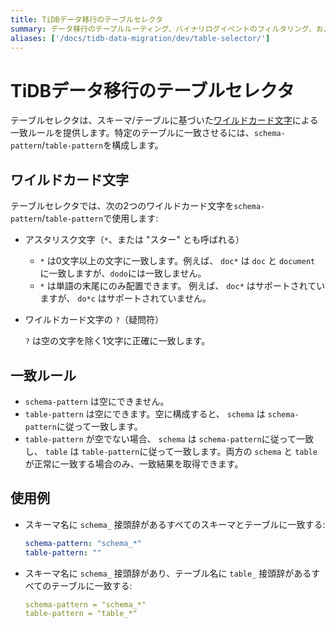 ```yaml
---
title: TiDBデータ移行のテーブルセレクタ
summary: データ移行のテーブルルーティング、バイナリログイベントのフィルタリング、およびカラムマッピングルールで使用されるテーブルセレクタについて学びます。
aliases: ['/docs/tidb-data-migration/dev/table-selector/']
---
```


# TiDBデータ移行のテーブルセレクタ

テーブルセレクタは、スキーマ/テーブルに基づいた[ワイルドカード文字](https://ja.wikipedia.org/wiki/%E3%83%AF%E3%82%A4%E3%83%AB%E3%83%89%E3%82%AB%E3%83%BC%E3%83%89%E6%96%87%E5%AD%97)による一致ルールを提供します。特定のテーブルに一致させるには、`schema-pattern`/`table-pattern`を構成します。

## ワイルドカード文字

テーブルセレクタでは、次の2つのワイルドカード文字を`schema-pattern`/`table-pattern`で使用します:

+ アスタリスク文字（`*`、または "スター" とも呼ばれる）

    - `*` は0文字以上の文字に一致します。例えば、 `doc*` は `doc` と `document` に一致しますが、`dodo`には一致しません。
    - `*` は単語の末尾にのみ配置できます。 例えば、 `doc*` はサポートされていますが、 `do*c` はサポートされていません。

+ ワイルドカード文字の `?`（疑問符）

    `?` は空の文字を除く1文字に正確に一致します。

## 一致ルール

- `schema-pattern` は空にできません。
- `table-pattern` は空にできます。空に構成すると、 `schema` は `schema-pattern`に従って一致します。
- `table-pattern` が空でない場合、 `schema` は `schema-pattern`に従って一致し、 `table` は `table-pattern`に従って一致します。両方の `schema` と `table` が正常に一致する場合のみ、一致結果を取得できます。

## 使用例

- スキーマ名に `schema_` 接頭辞があるすべてのスキーマとテーブルに一致する:

    ```yaml
    schema-pattern: "schema_*"
    table-pattern: ""
    ```

- スキーマ名に `schema_` 接頭辞があり、テーブル名に `table_` 接頭辞があるすべてのテーブルに一致する:

    ```yaml
    schema-pattern = "schema_*"
    table-pattern = "table_*"
    ```